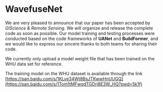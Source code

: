 # WavefuseNet
We are very pleased to announce that our paper has been accepted by *GIScience & Remote Sensing*. We will organize and release the complete code as soon as possible. Our model training and testing processes were conducted based on the code frameworks of **UANet** and **BuildFormer**, and we would like to express our sincere thanks to both teams for sharing their code.

We currently only upload a model weight file that has been trained on the WHU data set for reference.

The training model on the WHU dataset is available through the link [https://pan.baidu.com/s/1KLve34Wt8BsJTKwwHnUUGQ](https://pan.baidu.com/s/1Tom1tMFwqdTGDrj8E3W_HQ?pwd=5k1f)
